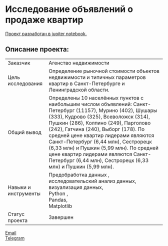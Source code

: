 # Исследование объявлений о продаже квартир

[Проект разработан в jupiter notebook.](https://github.com/data-analyst-mr/yandex-projects/blob/main/flats/flats.ipynb)<br/>

## Описание проекта:
|   |  |
|---------------|-------------------|
|Заказчик | Агенство недвижимости|
|Цель исследования| Определение рыночной стоимости объектов недвижимости и типичных параметров квартир в Санкт-Петербурге и Ленинградской области.|
|Общий вывод|Определены 10 населённых пунктов с наибольшим числом объявлений: Санкт-Петербург (11157), Мурино (402), Шушары (333), Кудрово (325), Всеволожск (314), Пушкин (286), Колпино (249), Парголово (242), Гатчина (240), Выборг (178). По средней цене квартир лидерами являются Санкт-Петербург (6,44 млн), Сестрорецк (6,33 млн) и Пушкин (5,99 млн). По средней цене квартир лидерами являются Санкт-Петербург (6,44 млн), Сестрорецк (6,33 млн) и Пушкин (5,99 млн).|
|Навыки и инструменты|Предобработка данных ,<br/> исследовательский анализ данных,<br/> визуализация данных,<br/>Python ,<br/>Pandas,<br/> Matplotlib|
|Статус проекта| Завершен|


[Email](mailto:mikhail-shestakov-2022@bk.ru)<br/>
[Telegram](https://t.me/mshestakov1982)


